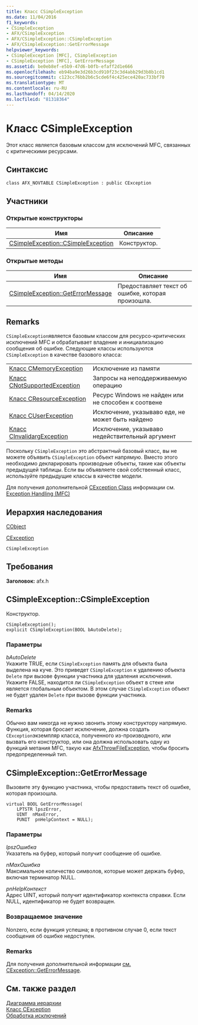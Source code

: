```yaml
---
title: Класс CSimpleException
ms.date: 11/04/2016
f1_keywords:
- CSimpleException
- AFX/CSimpleException
- AFX/CSimpleException::CSimpleException
- AFX/CSimpleException::GetErrorMessage
helpviewer_keywords:
- CSimpleException [MFC], CSimpleException
- CSimpleException [MFC], GetErrorMessage
ms.assetid: be0eb8ef-e5b9-47d6-b0fb-efaff2d1e666
ms.openlocfilehash: eb94ba9e3d26b3cd910f23c3d4abb29d3b8b1cd1
ms.sourcegitcommit: c123cc76bb2b6c5cde6f4c425ece420ac733bf70
ms.translationtype: MT
ms.contentlocale: ru-RU
ms.lasthandoff: 04/14/2020
ms.locfileid: "81318364"
---
```

# <a name="csimpleexception-class"></a>Класс CSimpleException

Этот класс является базовым классом для исключений MFC, связанных с критическими ресурсами.

## <a name="syntax"></a>Синтаксис

```
class AFX_NOVTABLE CSimpleException : public CException
```

## <a name="members"></a>Участники

### <a name="public-constructors"></a>Открытые конструкторы

|Имя|Описание|
|----------|-----------------|
|[CSimpleException::CSimpleException](#csimpleexception)|Конструктор.|

### <a name="public-methods"></a>Открытые методы

|Имя|Описание|
|----------|-----------------|
|[CSimpleException::GetErrorMessage](#geterrormessage)|Предоставляет текст об ошибке, которая произошла.|

## <a name="remarks"></a>Remarks

`CSimpleException`является базовым классом для ресурсо-критических исключений MFC и обрабатывает владение и инициализацию сообщения об ошибке. Следующие классы используются `CSimpleException` в качестве базового класса:

|||
|-|-|
|[Класс CMemoryException](../../mfc/reference/cmemoryexception-class.md)|Исключение из памяти|
|[Класс CNotSupportedException](../../mfc/reference/cnotsupportedexception-class.md)|Запросы на неподдерживаемую операцию|
|[Класс CResourceException](../../mfc/reference/cresourceexception-class.md)|Ресурс Windows не найден или не способен к соотвене|
|[Класс CUserException](../../mfc/reference/cuserexception-class.md)|Исключение, указываво еде, не может быть найдено|
|[Класс CInvalidargException](../../mfc/reference/cinvalidargexception-class.md)|Исключение, указываво недействительный аргумент|

Поскольку `CSimpleException` это абстрактный базовый класс, вы не можете объявить `CSimpleException` объект напрямую. Вместо этого необходимо декларировать производные объекты, такие как объекты предыдущей таблицы. Если вы объявляете свой собственный класс, используйте предыдущие классы в качестве модели.

Для получения дополнительной [CException Class](../../mfc/reference/cexception-class.md) информации см. [Exception Handling (MFC)](../../mfc/exception-handling-in-mfc.md)

## <a name="inheritance-hierarchy"></a>Иерархия наследования

[CObject](../../mfc/reference/cobject-class.md)

[CException](../../mfc/reference/cexception-class.md)

`CSimpleException`

## <a name="requirements"></a>Требования

**Заголовок:** afx.h

## <a name="csimpleexceptioncsimpleexception"></a><a name="csimpleexception"></a>CSimpleException::CSimpleException

Конструктор.

```
CSimpleException();
explicit CSimpleException(BOOL bAutoDelete);
```

### <a name="parameters"></a>Параметры

*bAutoDelete*<br/>
Укажите TRUE, если `CSimpleException` память для объекта была выделена на куче. Это приведет `CSimpleException` к удалению объекта `Delete` при вызове функции участника для удаления исключения. Укажите FALSE, находится ли `CSimpleException` объект в стеке или является глобальным объектом. В этом случае `CSimpleException` объект не будет удален `Delete` при вызове функции участника.

### <a name="remarks"></a>Remarks

Обычно вам никогда не нужно звонить этому конструктору напрямую. Функция, которая бросает исключение, должна создать `CException`экземпляр класса, полученного из-производного, или вызвать его конструктор, или она должна использовать одну из функций метания MFC, такую как [AfxThrowFileException](exception-processing.md#afxthrowfileexception), чтобы бросить предопределенный тип.

## <a name="csimpleexceptiongeterrormessage"></a><a name="geterrormessage"></a>CSimpleException::GetErrorMessage

Вызовите эту функцию участника, чтобы предоставить текст об ошибке, которая произошла.

```
virtual BOOL GetErrorMessage(
    LPTSTR lpszError,
    UINT  nMaxError,
    PUNIT  pnHelpContext = NULL);
```

### <a name="parameters"></a>Параметры

*lpszОшибка*<br/>
Указатель на буфер, который получит сообщение об ошибке.

*nMaxОшибка*<br/>
Максимальное количество символов, которые может держать буфер, включая терминатор NULL.

*pnHelpКонтекст*<br/>
Адрес UINT, который получит идентификатор контекста справки. Если NULL, идентификатор не будет возвращен.

### <a name="return-value"></a>Возвращаемое значение

Nonzero, если функция успешна; в противном случае 0, если текст сообщения об ошибке недоступен.

### <a name="remarks"></a>Remarks

Для получения дополнительной информации [см. CException::GetErrorMessage](../../mfc/reference/cfileexception-class.md#geterrormessage).

## <a name="see-also"></a>См. также раздел

[Диаграмма иерархии](../../mfc/hierarchy-chart.md)<br/>
[Класс CException](../../mfc/reference/cexception-class.md)<br/>
[Обработка исключений](../../mfc/exception-handling-in-mfc.md)
